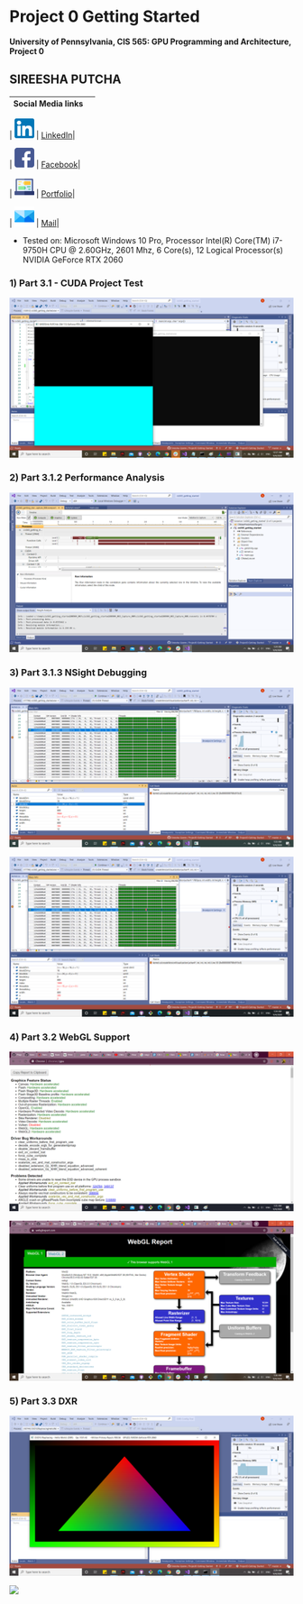 Project 0 Getting Started
====================

**University of Pennsylvania, CIS 565: GPU Programming and Architecture, Project 0**

## SIREESHA PUTCHA 

|Social Media links |                       |
|------------------ | ----------------------|
	
| <img src= "images/Logos/linkedin.png" alt = "LinkedIn" height = "35" width = "35">  | [LinkedIn](www.linkedin.com/in/sireesha-putcha)|

| <img src= "images/Logos/facebook.png" alt = "Fb" height = "35" width = "35"> | [Facebook](https://www.facebook.com/sireesha.putcha98/)|

| <img src= "images/Logos/chat.png" alt = "Portfolio" height = "35" width = "35"> |  [Portfolio](https://sites.google.com/view/sireeshaputcha/home)|

| <img src= "images/Logos/mail.png" alt = "Mail" height = "35" width = "35"> |  [Mail](sireesha@seas.upenn.edu)|



* Tested on: Microsoft Windows 10 Pro, Processor	Intel(R) Core(TM) i7-9750H CPU @ 2.60GHz, 2601 Mhz, 6 Core(s), 12 Logical Processor(s) NVIDIA GeForce RTX 2060


### 1) Part 3.1 - CUDA Project Test 

![](images/initial.png)

### 2) Part 3.1.2 Performance Analysis 

![](images/performance_analysis.png)

### 3) Part 3.1.3 NSight Debugging 

![](images/NSightDebugInfo.png)

![](images/NSightDebugInfo2.png)


### 4) Part 3.2 WebGL Support 

![](images/webgl_support.png)

![](images/webgl_support1.png)

### 5) Part 3.3 DXR 
 
![](images/dxr_support.png)

![](images/changed_tri_color.png)